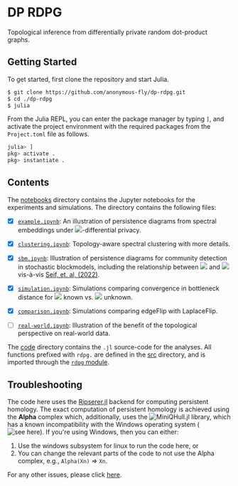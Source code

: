# DP RDPG

Topological inference from differentially private random dot-product graphs.

## Getting Started

To get started, first clone the repository and start Julia.

```bash
$ git clone https://github.com/anonymous-fly/dp-rdpg.git
$ cd ./dp-rdpg
$ julia
```

From the Julia REPL, you can enter the package manager by typing `]`, and activate the project environment with the required packages from the `Project.toml` file as follows.
```julia
julia> ]
pkg> activate .
pkg> instantiate .
```

## Contents

The [notebooks](./notebooks/) directory contains the Jupyter notebooks for the experiments and simulations. The directory contains the following files:

- [x] [`example.ipynb`](./notebooks/example.ipynb): An illustration of persistence diagrams from spectral embeddings under <img src="https://render.githubusercontent.com/render/math?math=\epsilon">-differential privacy.


- [x] [`clustering.ipynb`](./notebooks/clustering.ipynb): Topology-aware spectral clustering with more details. 


- [x] [`sbm.ipynb`](./notebooks/sbm.ipynb): Illustration of persistence diagrams for community detection in stochastic blockmodels, including the relationship between <img src="https://render.githubusercontent.com/render/math?math=\epsilon"> and <img src="https://render.githubusercontent.com/render/math?math=n"> vis-à-vis [Seif, et. al, (2022)](https://arxiv.org/abs/2202.00636).


- [x] [`simulation.ipynb`](./notebooks/simulation.ipynb): Simulations comparing convergence in bottleneck distance for <img src="https://render.githubusercontent.com/render/math?math=\epsilon"> known vs. <img src="https://render.githubusercontent.com/render/math?math=\epsilon"> unknown. 


- [x] [`comparison.ipynb`](./notebooks/comparison.ipynb): Simulations comparing edgeFlip with LaplaceFlip. 


- [ ] [`real-world.ipynb`](./notebooks/real-world.ipynb): Illustration of the benefit of the topological perspective on real-world data. 


The [code](./code/) directory contains the `.jl` source-code for the analyses. All functions prefixed with `rdpg.` are defined in the [src](./src/) directory, and is imported through the [`rdpg` module](./src/rdpg.jl).


## Troubleshooting

The code here uses the [Ripserer.jl](https://github.com/mtsch/Ripserer.jl) backend for computing persistent homology. The exact computation of persistent homology is achieved using the **Alpha** complex which, additionally, uses the ![MiniQHull.jl](https://github.com/gridap/MiniQhull.jl) library, which has a known incompatibility with the Windows operating system (![see here](https://github.com/gridap/MiniQhull.jl/issues/5)). If you're using Windows, then you can either:
1. Use the windows subsystem for linux to run the code here, or
2. You can change the relevant parts of the code to not use the Alpha complex, e.g., `Alpha(Xn)` => `Xn`. 

For any other issues, please click [here](https://github.com/anonymous-fly/dp-rdpg/issues/new/choose).